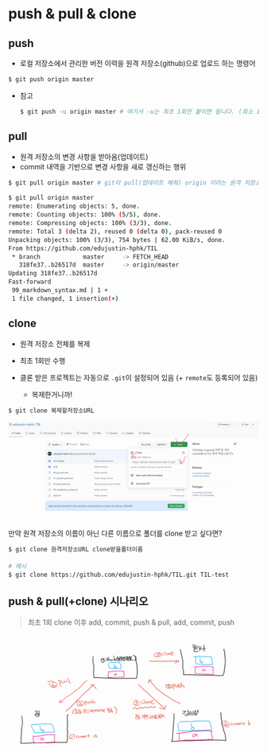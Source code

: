 # push & pull & clone 



## push

- 로컬 저장소에서 관리한 버전 이력을 원격 저장소(github)으로 업로드 하는 명령어

```bash
$ git push origin master
```



- 참고

  ```bash
  $ git push -u origin master # 여기서 -u는 최초 1회만 붙이면 됩니다. (최소 1회 push 할 때만 붙이자!)
  ```

  

## pull

- 원격 저장소의 변경 사항을 받아옴(업데이트)
- commit 내역을 기반으로 변경 사항을 새로 갱신하는 행위 

```bash
$ git pull origin master # git아 pull(업데이트 해줘) origin 이라는 원격 저장소로부터 master 브랜치를!
```



```bash
$ git pull origin master
remote: Enumerating objects: 5, done.
remote: Counting objects: 100% (5/5), done.
remote: Compressing objects: 100% (3/3), done.
remote: Total 3 (delta 2), reused 0 (delta 0), pack-reused 0
Unpacking objects: 100% (3/3), 754 bytes | 62.00 KiB/s, done.
From https://github.com/edujustin-hphk/TIL
 * branch            master     -> FETCH_HEAD
   318fe37..b26517d  master     -> origin/master
Updating 318fe37..b26517d
Fast-forward
 99_markdown_syntax.md | 1 +
 1 file changed, 1 insertion(+)
```





## clone

- 원격 저장소 전체를 복제
- 최초 1회만 수행 

- 클론 받은 프로젝트는 자동으로 `.git`이 설정되어 있음 (+ `remote`도 등록되어 있음)
  - 복제한거니까!

```bash
$ git clone 복제할저장소URL
```

![Screen Shot 2021-07-05 at 오후 5.47](md-images/Screen%20Shot%202021-07-05%20at%20%EC%98%A4%ED%9B%84%205.47.png)

만약 원격 저장소의 이름이 아닌 다른 이름으로 폴더를 clone 받고 싶다면?

```bash
$ git clone 원격저장소URL clone받을폴더이름

# 예시
$ git clone https://github.com/edujustin-hphk/TIL.git TIL-test
```







## push & pull(+clone)  시나리오

> 최초 1회 clone 이후 add, commit, push & pull, add, commit, push 

![image-20210705173745218](md-images/image-20210705173745218.png)
